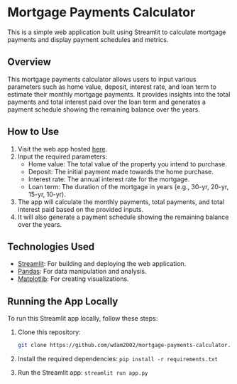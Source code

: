 # Mortgage Payments Calculator

This is a simple web application built using Streamlit to calculate mortgage payments and display payment schedules and metrics.

## Overview

This mortgage payments calculator allows users to input various parameters such as home value, deposit, interest rate, and loan term to estimate their monthly mortgage payments. It provides insights into the total payments and total interest paid over the loan term and generates a payment schedule showing the remaining balance over the years.

## How to Use

1. Visit the web app hosted [here](https://your-web-app-url).
2. Input the required parameters:
   - Home value: The total value of the property you intend to purchase.
   - Deposit: The initial payment made towards the home purchase.
   - Interest rate: The annual interest rate for the mortgage.
   - Loan term: The duration of the mortgage in years (e.g., 30-yr, 20-yr, 15-yr, 10-yr).
3. The app will calculate the monthly payments, total payments, and total interest paid based on the provided inputs.
4. It will also generate a payment schedule showing the remaining balance over the years.

## Technologies Used

- [Streamlit](https://streamlit.io/): For building and deploying the web application.
- [Pandas](https://pandas.pydata.org/): For data manipulation and analysis.
- [Matplotlib](https://matplotlib.org/): For creating visualizations.

## Running the App Locally

To run this Streamlit app locally, follow these steps:

1. Clone this repository:

   ```bash
   git clone https://github.com/wdam2002/mortgage-payments-calculator.git

2. Install the required dependencies:
   ```pip install -r requirements.txt```

3. Run the Streamlit app:
   ```streamlit run app.py```
